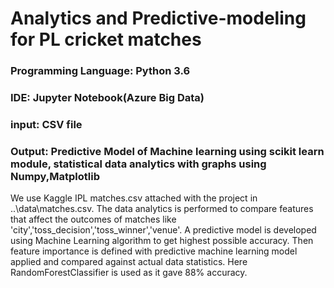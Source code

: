 # Analytics and Predictive-modeling for PL cricket matches
### Programming Language: Python 3.6
### IDE: Jupyter Notebook(Azure Big Data)
### input: CSV file
### Output: Predictive Model of Machine learning using scikit learn module, statistical data analytics with graphs using Numpy,Matplotlib

We use Kaggle IPL matches.csv attached with the project in ..\data\matches.csv. The data analytics is performed to compare features that 
affect the outcomes of matches like 'city','toss_decision','toss_winner','venue'. A predictive model is developed using Machine Learning algorithm to get highest possible accuracy. Then feature importance is defined with predictive machine learning model applied and compared against actual data statistics. Here RandomForestClassifier is used as it gave 88% accuracy. 
